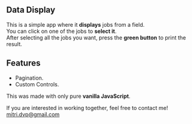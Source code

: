 ## Data Display  
This is a simple app where it **displays** jobs from a field.  
You can click on one of the jobs to **select it**.  
After selecting all the jobs you want, press the **green button** to print the result.
## Features 
- Pagination.
- Custom Controls.  

This was made with only pure **vanilla JavaScript**.

If you are interested in working together, feel free to contact me! mitri.dvp@gmail.com